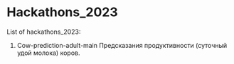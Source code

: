 # Hackathons_2023
List of hackathons_2023:

1. Сow-prediction-adult-main
   Предсказания продуктивности (суточный удой молока) коров.
